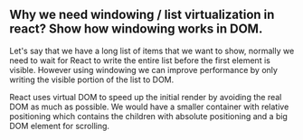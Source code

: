 ## Why we need windowing / list virtualization in react? Show how windowing works in DOM.

Let's say that we have a long list of items that we want to show, normally we need to wait for React to write the entire list before the first element is visible. However using windowing we can improve performance by only writing the visible portion of the list to DOM.

React uses virtual DOM to speed up the initial render by avoiding the real DOM as much as possible. We would have a smaller container with relative positioning which contains the children with absolute positioning and a big DOM element for scrolling.
